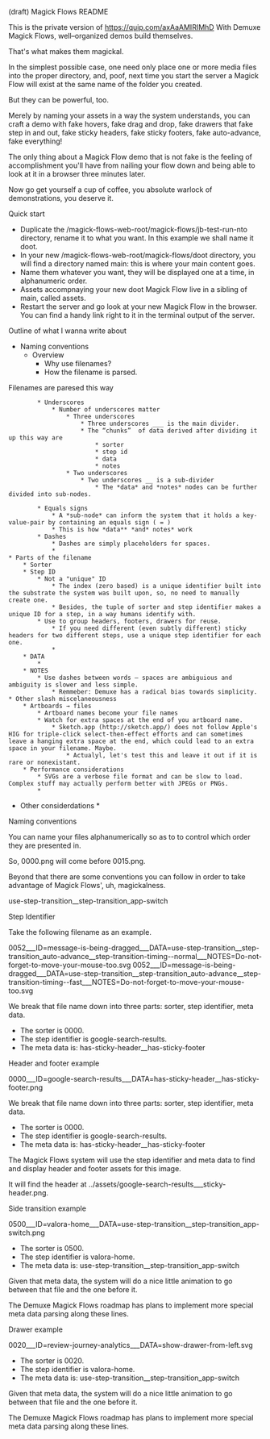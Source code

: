 (draft) Magick Flows README

This is the private version of https://quip.com/axAaAMIRIMhD
With Demuxe Magick Flows, well–organized demos build themselves.

That's what makes them magickal.

In the simplest possible case, one need only place one or more media files into the proper directory, and, poof, next time you start the server a Magick Flow will exist at the same name of the folder you created.

But they can be powerful, too.

Merely by naming your assets in a way the system understands, you can craft a demo with fake hovers, fake drag and drop, fake drawers that fake step in and out, fake sticky headers, fake sticky footers, fake auto-advance, fake everything!

The only thing about a Magick Flow demo that is not fake is the feeling of accomplishment you'll have from nailing your flow down and being able to look at it in a browser three minutes later.

Now go get yourself a cup of coffee, you absolute warlock of demonstrations, you deserve it.



Quick start

* Duplicate the /magick-flows-web-root/magick-flows/jb-test-run-nto directory, rename it to what you want. In this example we shall name it doot.
* In your new /magick-flows-web-root/magick-flows/doot directory, you will find a directory named main: this is where your main content goes.
* Name them whatever you want, they will be displayed one at a time, in alphanumeric order.
* Assets accompnaying your new doot Magick Flow live in a sibling of main, called assets.
* Restart the server and go look at your new Magick Flow in the browser. You can find a handy link right to it in the terminal output of the server.




Outline of what I wanna write about 

* Naming conventions
    * Overview
        * Why use filenames?
        * How the filename is parsed.

Filenames are paresed this way

            * Underscores
                * Number of underscores matter
                    * Three underscores
                        * Three underscores ___ is the main divider. 
                        * The “chunks”  of data derived after dividing it up this way are
                            * sorter
                            * step id
                            * data
                            * notes
                    * Two underscores
                        * Two underscores __ is a sub-divider
                            * The *data* and *notes* nodes can be further divided into sub-nodes.
                            
            * Equals signs
                * A *sub-node* can inform the system that it holds a key-value-pair by containing an equals sign ( = ) 
                * This is how *data** *and* notes* work
            * Dashes
                * Dashes are simply placeholders for spaces. 
                * 
    * Parts of the filename
        * Sorter
        * Step ID
            * Not a "unique" ID
                * The index (zero based) is a unique identifier built into the substrate the system was built upon, so, no need to manually create one.
                * Besides, the tuple of sorter and step identifier makes a unique ID for a step, in a way humans identify with.
            * Use to group headers, footers, drawers for reuse.
                * If you need different (even subtly different) sticky headers for two different steps, use a unique step identifier for each one.
                * 
        * DATA
            * 
        * NOTES
            * Use dashes between words — spaces are ambiguious and ambiguity is slower and less simple.
                * Remmeber: Demuxe has a radical bias towards simplicity.
    * Other slash miscelaneousness
        * Artboards → files
            * Artboard names become your file names
            * Watch for extra spaces at the end of you artboard name.
                * Sketch.app (http://sketch.app/) does not follow Apple's HIG for triple-click select-then-effect efforts and can sometimes leave a hanging extra space at the end, which could lead to an extra space in your filename. Maybe.
                    * Actualyl, let's test this and leave it out if it is rare or nonexistant.
        * Performance considerations
            * SVGs are a verbose file format and can be slow to load. Complex stuff may actually perform better with JPEGs or PNGs.
            * 
* Other considerdations
    * 

Naming conventions

You can name your files alphanumerically so as to to control which order they are presented in.

So, 0000.png will come before 0015.png.

Beyond that there are some conventions you can follow in order to take advantage of Magick Flows', uh, magickalness.

use-step-transition__step-transition_app-switch


Step Identifier

Take the following filename as an example.

0052___ID=message-is-being-dragged___DATA=use-step-transition__step-transition_auto-advance__step-transition-timing--normal___NOTES=Do-not-forget-to-move-your-mouse-too.svg
0052___ID=message-is-being-dragged___DATA=use-step-transition__step-transition_auto-advance__step-transition-timing--fast___NOTES=Do-not-forget-to-move-your-mouse-too.svg

We break that file name down into three parts: sorter, step identifier, meta data.


* The sorter is 0000.
* The step identifier is google-search-results.
* The meta data is: has-sticky-header__has-sticky-footer

Header and footer example

0000___ID=google-search-results___DATA=has-sticky-header__has-sticky-footer.png

We break that file name down into three parts: sorter, step identifier, meta data.


* The sorter is 0000.
* The step identifier is google-search-results.
* The meta data is: has-sticky-header__has-sticky-footer

The Magick Flows system will use the step identifier and meta data to find and display header and footer assets for this image.

It will find the header at ../assets/google-search-results___sticky-header.png.



Side transition example

0500___ID=valora-home___DATA=use-step-transition__step-transition_app-switch.png



* The sorter is 0500.
* The step identifier is valora-home.
* The meta data is: use-step-transition__step-transition_app-switch

Given that meta data, the system will do a nice little animation to go between that file and the one before it.

The Demuxe Magick Flows roadmap has plans to implement more special meta data parsing along these lines.




Drawer example

0020___ID=review-journey-analytics___DATA=show-drawer-from-left.svg



* The sorter is 0020.
* The step identifier is valora-home.
* The meta data is: use-step-transition__step-transition_app-switch

Given that meta data, the system will do a nice little animation to go between that file and the one before it.

The Demuxe Magick Flows roadmap has plans to implement more special meta data parsing along these lines.


